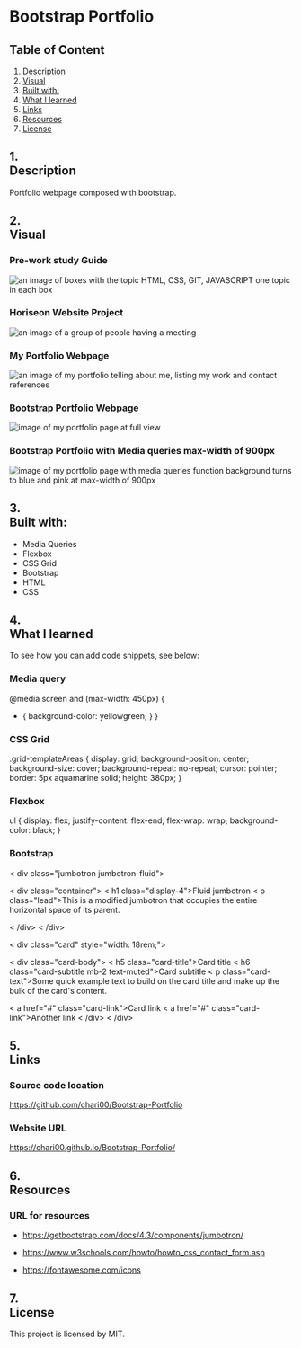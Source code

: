 # Bootstrap Portfolio

## Table of Content

1. <a href="#Description">Description</a>
2. <a href="#Visual">Visual</a>
3. <a href="#Built with:">Built with:</a>
4. <a href="#What I learned">What I learned</a>
5. <a href="#Links">Links</a>
6. <a href="#Resources">Resources</a>
7. <a href="#License">License</a>

## 1. <section id="Description">Description</section>

Portfolio webpage composed with bootstrap.

## 2. <section id="Visual">Visual</section>

### Pre-work study Guide

<img src="/images/pre-work.png" alt="an image of boxes with the topic HTML, CSS, GIT, JAVASCRIPT one topic in each box"/>

### Horiseon Website Project

<img src="/images/Challenge1-Horiseon.png" alt="an image of a group of people having a meeting"/>

### My Portfolio Webpage

<img src="./images/Challenge2-myportfolio.png" alt="an image of my portfolio telling about me, listing my work and contact references"/>

### Bootstrap Portfolio Webpage

<img src="./images/Bootstrap-portfolio-page.png" alt="image of my portfolio page at full view"/>

### Bootstrap Portfolio with Media queries max-width of 900px

<img src="./images/bootstrap-mediaqueries-900px.png" alt="image of my portfolio page with media queries function background turns to blue and pink at max-width of 900px"/>

## 3. <section id="Built with:">Built with:</section>

- Media Queries
- Flexbox
- CSS Grid
- Bootstrap
- HTML
- CSS

## 4. <section id="What I learned">What I learned</section>

To see how you can add code snippets, see below:

### Media query

@media screen and (max-width: 450px) {

- {
  background-color: yellowgreen;
  }
  }

### CSS Grid

.grid-templateAreas {
display: grid;
background-position: center;
background-size: cover;
background-repeat: no-repeat;
cursor: pointer;
border: 5px aquamarine solid;
height: 380px;
}

### Flexbox

ul {
display: flex;
justify-content: flex-end;
flex-wrap: wrap;
background-color: black;
}

### Bootstrap

< div class="jumbotron jumbotron-fluid">

< div class="container">
< h1 class="display-4">Fluid jumbotron</h1>
< p class="lead">This is a modified jumbotron that occupies the entire horizontal space of its parent.</p>
< /div>
< /div>

< div class="card" style="width: 18rem;">

< div class="card-body">
< h5 class="card-title">Card title</h5>
< h6 class="card-subtitle mb-2 text-muted">Card subtitle</h6>
< p class="card-text">Some quick example text to build on the card title and make up the bulk of the card's content.</p>
< a href="#" class="card-link">Card link</a>
< a href="#" class="card-link">Another link</a>
< /div>
< /div>

## 5. <section id="Links">Links</section>

### Source code location

https://github.com/chari00/Bootstrap-Portfolio

### Website URL

https://chari00.github.io/Bootstrap-Portfolio/

## 6. <section id="Resources">Resources</section>

### URL for resources

- https://getbootstrap.com/docs/4.3/components/jumbotron/

- https://www.w3schools.com/howto/howto_css_contact_form.asp

- https://fontawesome.com/icons

## 7. <section id="License">License</section>

This project is licensed by MIT.
